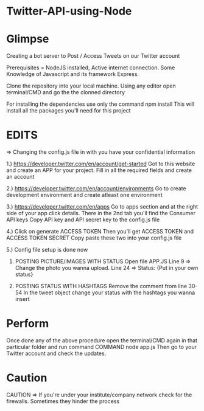 # Twitter-API-using-Node

# Glimpse 
  Creating a bot server to Post / Access Tweets on our Twitter account

  Prerequisites = NodeJS installed, Active internet connection.
                  Some Knowledge of Javascript and its framework Express.
                
Clone the repository into your local machine.
Using any editor open terminal/CMD and go the the clonned directory
 
For installing the dependencies use only the command
npm install
This will install all the packages you'll need for this project

# EDITS

=> Changing the config.js file in with you have your confidential information

1.)   https://developer.twitter.com/en/account/get-started
      Got to this website and create an APP for your project. Fill in all the required fields and create an account
      
2.)   https://developer.twitter.com/en/account/environments
      Go to create development environment and create atleast one environment

3.)   https://developer.twitter.com/en/apps
      Go to apps section and at the right side of your app click details.
      There in the 2nd tab you'll find the Consumer API keys
      Copy API key and API secret key to the config.js file

4.)   Click on generate ACCESS TOKEN
      Then you'll get ACCESS TOKEN and ACCESS TOKEN SECRET
      Copy paste these two into your config.js file

5.)   Config file setup is done now


1. POSTING PICTURE/IMAGES WITH STATUS
      Open file APP.JS
      Line 9 => Change the photo you wanna upload.
      Line 24 => Status: {Put in your own status}


2. POSTING STATUS WITH HASHTAGS
      Remove the comment from line 30-54
      In the tweet object change your status with the hashtags you wanna insert

# Perform 
Once done any of the above procedure open the terminal/CMD again in that particular folder and run command
COMMAND
    node app.js 
Then go to your Twitter account and check the updates.

# Caution
CAUTION => If you're under your institute/company network check for the firewalls. Sometimes they hinder the process
